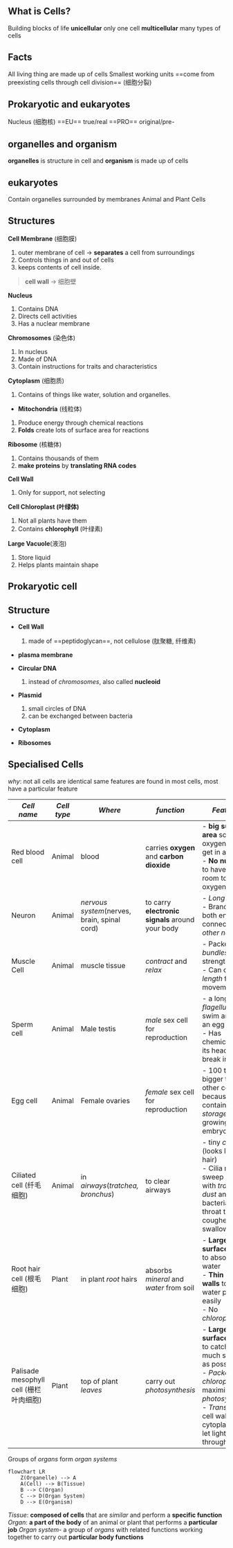 ## What is Cells?
Building blocks of life
**unicellular** only one cell
**multicellular** many types of cells
## Facts
All living thing are made up of cells
Smallest working units
==come from preexisting cells through cell division== (细胞分裂)

## Prokaryotic and eukaryotes
Nucleus (细胞核)
==EU== true/real
==PRO== original/pre-

## organelles and organism
**organelles** is structure in cell and **organism** is made up of cells
## eukaryotes
Contain organelles surrounded by membranes
Animal and Plant Cells
## Structures

  **Cell Membrane** (细胞膜)

1. outer membrane of cell -> **separates** a cell from surroundings
2. Controls things in and out of cells
3. keeps contents of cell inside.
> **cell wall** -> 细胞壁

  **Nucleus**

1. Contains DNA
2. Directs cell activities
3. Has a nuclear membrane


  **Chromosomes** (染色体)

1. In nucleus
2. Made of DNA
3. Contain instructions for traits and characteristics


  **Cytoplasm** (细胞质)

1. Contains of things like water, solution and organelles.


- **Mitochondria** (线粒体)

1. Produce energy through chemical reactions
2. **Folds** create lots of surface area for reactions


  **Ribosome** (核糖体)

1. Contains thousands of them
2. **make proteins** by **translating RNA codes**


  **Cell Wall**
  
1. Only for support, not selecting

  **Cell Chloroplast (叶绿体)**

1. Not all plants have them
2. Contains **chlorophyll** (叶绿素)


  **Large Vacuole**(液泡)

1. Store liquid
2. Helps plants maintain shape


## Prokaryotic cell
## Structure

- **Cell Wall**
	1. made of ==peptidoglycan==, not cellulose (肽聚糖, 纤维素)

- **plasma membrane**
- **Circular DNA**
	 1. instead of *chromosomes*, also called **nucleoid**

- **Plasmid**
	1. small circles of DNA
	2. can be exchanged between bacteria

- **Cytoplasm**
- **Ribosomes**

## Specialised Cells

*why*: not all cells are identical
same features are found in most cells, most have a particular feature


| *Cell name*                      | *Cell type* | *Where*                                      | *function*                                       | *Features*                                                                                                                                                                                           | *picture*                            |
| -------------------------------- | ----------- | -------------------------------------------- | ------------------------------------------------ | ---------------------------------------------------------------------------------------------------------------------------------------------------------------------------------------------------- | ------------------------------------ |
| Red blood cell                   | Animal      | blood                                        | carries **oxygen** and **carbon dioxide**        | - **big surface area** so oxygen can get in and out<br> - **No nucleus** to have more room to carry oxygen                                                                                           | ![[Pasted image 20240829113701.png]] |
| Neuron                           | Animal      | *nervous system*(nerves, brain, spinal cord) | to carry **electronic signals** around your body | - *Long*<br>- Branches at both ends connected to *other neurons*                                                                                                                                     | ![[Pasted image 20240829113651.png]] |
| Muscle Cell                      | Animal      | muscle tissue                                | *contract* and *relax*                           | - Packed in *bundles* to add strength <br>- Can change *length* for movement                                                                                                                         | ![[Pasted image 20240829113635.png]] |
| Sperm cell                       | Animal      | Male testis                                  | *male* sex cell for reproduction                 | - a long *flagellum* to swim and find an egg<br>- Has chemicals in its head to break into egg                                                                                                        | ![[Pasted image 20240829113715.png]] |
| Egg cell                         | Animal      | Female ovaries                               | *female* sex cell for reproduction               | - 100 times bigger than other cells because it contains *food storage* for growing embryo                                                                                                            | ![[Pasted image 20240829113729.png]] |
| Ciliated cell (纤毛细胞)             | Animal      | in *airways*(*tratchea, bronchus*)           | to clear airways                                 | - tiny *cilia* <br>(looks like hair) <br>- Cilia move to sweep mucus with *trapped dust* and bacteria up the throat to be coughed out or swallowed                                                   | ![[Pasted image 20240829113737.png]] |
| Root hair cell (根毛细胞)            | Plant       | in plant *root* hairs                        | absorbs *mineral* and *water* from soil          | - **Large surface area** to absorb water <br> - **Thin cell walls** to allow water pass easily <br> - No *chloroplasts*                                                                              | ![[Pasted image 20240829113754.png]] |
| Palisade mesophyll cell (栅栏叶肉细胞) | Plant       | top of plant *leaves*                        | carry out *photosynthesis*                       | - **Large surface area** to catch as much sunlight as possible <br> - *Packed with chloroplasts* to maximize *photosynthesis*<br> - *Transparent*  cell wall and cytoplasm to let light pass through | ![[Pasted image 20240829113821.png]] |


Groups of *organs* form *organ systems*
```mermaid
flowchart LR
	Z(Organelle) --> A
    A(Cell) --> B(Tissue)
    B --> C(Organ)
    C --> D(Organ System)
    D --> E(Organism)
```
*Tissue*: **composed of cells** that are *similar* and perform a **specific function**
*Organ*: **a part of the body** of an animal or plant that performs a **particular job**
*Organ system*- a group of *organs* with related functions working together to carry out **particular body functions**

